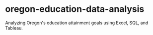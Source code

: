 # oregon-education-data-analysis
Analyzing Oregon's education attainment goals using Excel, SQL, and Tableau.
